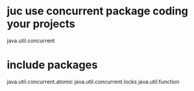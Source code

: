 # juc use concurrent package coding your projects
java.util.concurrent

# include packages
java.util.concurrent.atomic
java.util.concurrent.locks
java.util.function

